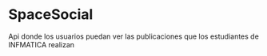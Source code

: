 # SpaceSocial
Api donde los usuarios puedan ver las publicaciones que los estudiantes de INFMATICA realizan 